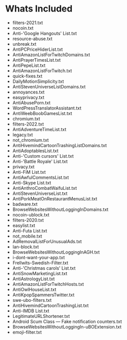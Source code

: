 # Whats Included
- filters-2021.txt
- nocoin.txt
- Anti-'Google Hangouts' List.txt
- resource-abuse.txt
- unbreak.txt
- AntiPCPriceHiderList.txt
- AntiAmazonListForTwitchDomains.txt
- AntiPrayerTimesList.txt
- AntiPepeList.txt
- AntiAmazonListForTwitch.txt
- quick-fixes.txt
- DailyMotionSimplicity.txt
- AntiStevenUniverseListDomains.txt
- annoyances.txt
- easyprivacy.txt
- AntiAbusePorn.txt
- WordPressTranslatorAssistant.txt
- AntiWeebBoobGamesList.txt
- chromium.txt
- filters-2022.txt
- AntiAdventureTimeList.txt
- legacy.txt
- not_chromium.txt
- AntiHivemindCartoonTrashingListDomains.txt
- AntiAdoptablesList.txt
- Anti-'Custom cursors' List.txt
- Anti-'Battle Royale' List.txt
- privacy.txt
- Anti-FіМ List.txt
- AntiAwfulCommentsList.txt
- Anti-Skype List.txt
- AntiAnthroCombatWaifuList.txt
- AntiStevenUniverseList.txt
- AntiPorkMeatOnRestaurantMenusList.txt
- badware.txt
- BrowseWebsitesWithoutLoggingInDomains.txt
- nocoin-ublock.txt
- filters-2020.txt
- easylist.txt
- Anti-Futa List.txt
- not_mobile.txt
- AdRemovalListForUnusualAds.txt
- lan-block.txt
- BrowseWebsitesWithoutLoggingInAGH.txt
- i-dont-want-your-app.txt
- Frellwits-Swedish-Filter.txt
- Anti-'Christmas carols' List.txt
- AntiSnowMarketingList.txt
- AntiAstrologyList.txt
- AntiAmazonListForTwitchHosts.txt
- AntiOwlHouseList.txt
- AntiKpopSpammersTwitter.txt
- swe-ubo-filters.txt
- AntiHivemindCartoonTrashingList.txt
- Anti-IMDB List.txt
- LegitimateURLShortener.txt
- Android Scum Class — Fake notification counters.txt
- BrowseWebsitesWithoutLoggingIn-uBOExtension.txt
- emoji-filter.txt